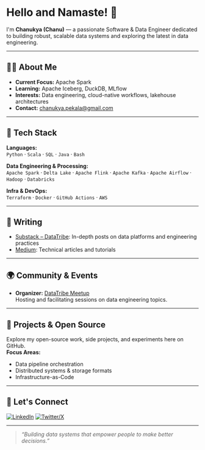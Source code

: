 # Hello and Namaste! 🙏

I'm **Chanukya (Chanu)** — a passionate Software & Data Engineer dedicated to building robust, scalable data systems and exploring the latest in data engineering.

---

## 👨‍💻 About Me

- **Current Focus:** Apache Spark
- **Learning:** Apache Iceberg, DuckDB, MLflow
- **Interests:** Data engineering, cloud-native workflows, lakehouse architectures
- **Contact:** [chanukya.pekala@gmail.com](mailto:chanukya.pekala@gmail.com)

---

## 🧰 Tech Stack

**Languages:**  
`Python` · `Scala` · `SQL` · `Java` · `Bash`

**Data Engineering & Processing:**  
`Apache Spark` · `Delta Lake` · `Apache Flink` · `Apache Kafka` · `Apache Airflow` · `Hadoop` · `Databricks`

**Infra & DevOps:**  
`Terraform` · `Docker` · `GitHub Actions` · `AWS`

---

## 📝 Writing

- [Substack – DataTribe](https://datatribe.substack.com): In-depth posts on data platforms and engineering practices
- [Medium](https://medium.com/@chanukya-pekala): Technical articles and tutorials

---

## 🌍 Community & Events

- **Organizer:** [DataTribe Meetup](https://www.meetup.com/datatribe-meetup-group/)  
  Hosting and facilitating sessions on data engineering topics.

---

## 📁 Projects & Open Source

Explore my open-source work, side projects, and experiments here on GitHub.  
**Focus Areas:**
- Data pipeline orchestration
- Distributed systems & storage formats
- Infrastructure-as-Code

---

## 📢 Let's Connect

[![LinkedIn](https://img.shields.io/badge/LinkedIn-blue?logo=linkedin&logoColor=white)](https://linkedin.com/in/chanukyapekala)
[![Twitter/X](https://img.shields.io/badge/Twitter-black?logo=twitter&logoColor=white)](https://x.com/iChanukyaa)

---

> _“Building data systems that empower people to make better decisions.”_